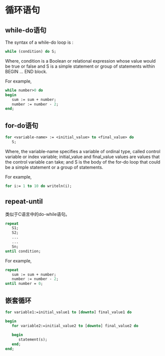 # 循环语句

## while-do语句
The syntax of a while-do loop is :
```pascal
while (condition) do S;
```
Where, condition is a Boolean or relational expression whose value would be true or false and S is a simple statement or group of statements within BEGIN ... END block.

For example,
```pascal
while number>0 do
begin
   sum := sum + number;
   number := number - 2;
end;
```

## for-do语句
```pascal
for <variable-name> := <initial_value> to <final_value> do 
   S;
```
Where, the variable-name specifies a variable of ordinal type, called control variable or index variable; initial_value and final_value values are values that the control variable can take; and S is the body of the for-do loop that could be a simple statement or a group of statements.

For example,
```pascal
for i:= 1 to 10 do writeln(i);
```

## repeat-until
类似于C语言中的do-while语句。
```pascal
repeat
   S1;
   S2;
   ...
   ...
   Sn;
until condition;
```
For example,
```pascal
repeat
   sum := sum + number;
   number := number - 2;
until number = 0;
```

## 嵌套循环
```pascal
for variable1:=initial_value1 to [downto] final_value1 do

begin
   for variable2:=initial_value2 to [downto] final_value2 do
   
   begin   
      statement(s);
   end;
end;   
```